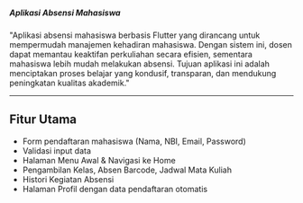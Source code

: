 ##### Aplikasi Absensi Mahasiswa #####

"Aplikasi absensi mahasiswa berbasis Flutter yang dirancang untuk mempermudah manajemen kehadiran mahasiswa. Dengan sistem ini, dosen dapat memantau keaktifan perkuliahan secara efisien, sementara mahasiswa lebih mudah melakukan absensi. Tujuan aplikasi ini adalah menciptakan proses belajar yang kondusif, transparan, dan mendukung peningkatan kualitas akademik."

---

## Fitur Utama ##
- Form pendaftaran mahasiswa (Nama, NBI, Email, Password)
- Validasi input data
- Halaman Menu Awal & Navigasi ke Home
- Pengambilan Kelas, Absen Barcode, Jadwal Mata Kuliah
- Histori Kegiatan Absensi
- Halaman Profil dengan data pendaftaran otomatis

